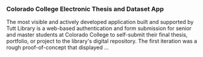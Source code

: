 ### Colorado College Electronic Thesis and Dataset App

The most visible and actively developed application built and supported by
Tutt Library is a web-based authentication and form submission for senior
and master students at Colorado College to self-submit their final thesis,
portfolio, or project to the library's digital repository. The first
iteration was a rough proof-of-concept that displayed ...
